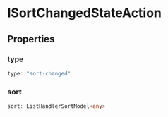 # ISortChangedStateAction

## Properties

### type

```ts
type: "sort-changed"
```

### sort

```ts
sort: ListHandlerSortModel<any>
```
